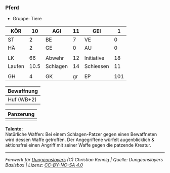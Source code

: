 ### Pferd  
- Gruppe: Tiere  

| KÖR | 10 | AGI | 11 | GEI | 1 |
| --- | --- | --- | --- | --- | --- |
| ST | 2 | BE | 7 | VE | 0 |
| HÄ | 2 | GE | 0 | AU | 0 |
|  |  |  |  |  |  |
| LK | 66 | Abwehr | 12 | Initiative | 18 |
| Laufen | 10.5 | Schlagen | 14 | Schiessen | 11 |
|  |  |  |  |  |  |
| GH | 4 | GK | gr | EP | 101 |


| Bewaffnung |
| --- |
| Huf (WB+2) |


| Panzerung |
| --- |
|  |


**Talente:**  
Natürliche Waffen: Bei einem Schlagen-Patzer gegen einen Bewaffneten wird dessen Waffe getroffen. Der Angegriffene würfelt augenblicklich & aktionsfrei einen Angriff mit seiner Waffe gegen die patzende Kreatur.





___
*Fanwerk für [Dungeonslayers](https://www.dungeonslayers.net/) (C) Christian Kennig | Quelle: Dungeonslayers Basisbox | Lizenz: [CC-BY-NC-SA 4.0](https://creativecommons.org/licenses/by-nc-sa/4.0/deed.de)*